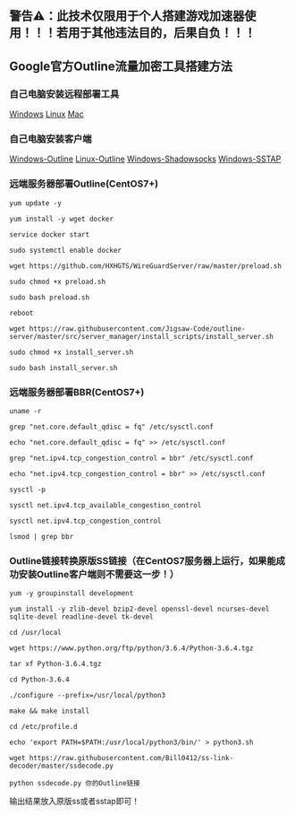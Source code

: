 ## 警告⚠：此技术仅限用于个人搭建游戏加速器使用！！！若用于其他违法目的，后果自负！！！

## Google官方Outline流量加密工具搭建方法

### 自己电脑安装远程部署工具

[Windows](https://raw.githubusercontent.com/Jigsaw-Code/outline-releases/master/manager/stable/Outline-Manager.exe) [Linux](https://raw.githubusercontent.com/Jigsaw-Code/outline-releases/master/manager/stable/Outline-Manager.AppImage) [Mac](https://raw.githubusercontent.com/Jigsaw-Code/outline-releases/master/manager/stable/Outline-Manager.dmg)

### 自己电脑安装客户端

[Windows-Outline](https://raw.githubusercontent.com/Jigsaw-Code/outline-releases/master/client/stable/Outline-Client.exe) [Linux-Outline](https://raw.githubusercontent.com/Jigsaw-Code/outline-releases/master/client/stable/Outline-Client.AppImage) [Windows-Shadowsocks](https://github.com/shadowsocks/shadowsocks-windows/releases/download/4.1.10.0/Shadowsocks-4.1.10.0.zip) [Windows-SSTAP](https://github.com/HXHGTS/Outline-Server-Create/raw/master/SSTap-beta-setup-1.0.9.7.exe.7z)

### 远端服务器部署Outline(CentOS7+)
```
yum update -y

yum install -y wget docker

service docker start

sudo systemctl enable docker

wget https://github.com/HXHGTS/WireGuardServer/raw/master/preload.sh

sudo chmod +x preload.sh

sudo bash preload.sh

reboot

wget https://raw.githubusercontent.com/Jigsaw-Code/outline-server/master/src/server_manager/install_scripts/install_server.sh

sudo chmod +x install_server.sh

sudo bash install_server.sh
```
### 远端服务器部署BBR(CentOS7+)
```
uname -r

grep "net.core.default_qdisc = fq" /etc/sysctl.conf

echo "net.core.default_qdisc = fq" >> /etc/sysctl.conf

grep "net.ipv4.tcp_congestion_control = bbr" /etc/sysctl.conf

echo "net.ipv4.tcp_congestion_control = bbr" >> /etc/sysctl.conf

sysctl -p 

sysctl net.ipv4.tcp_available_congestion_control

sysctl net.ipv4.tcp_congestion_control

lsmod | grep bbr
```
### Outline链接转换原版SS链接（在CentOS7服务器上运行，如果能成功安装Outline客户端则不需要这一步！）
```
yum -y groupinstall development

yum install -y zlib-devel bzip2-devel openssl-devel ncurses-devel sqlite-devel readline-devel tk-devel

cd /usr/local

wget https://www.python.org/ftp/python/3.6.4/Python-3.6.4.tgz

tar xf Python-3.6.4.tgz

cd Python-3.6.4

./configure --prefix=/usr/local/python3

make && make install

cd /etc/profile.d

echo 'export PATH=$PATH:/usr/local/python3/bin/' > python3.sh

wget https://raw.githubusercontent.com/Bill0412/ss-link-decoder/master/ssdecode.py

python ssdecode.py 你的Outline链接
```
输出结果放入原版ss或者sstap即可！

